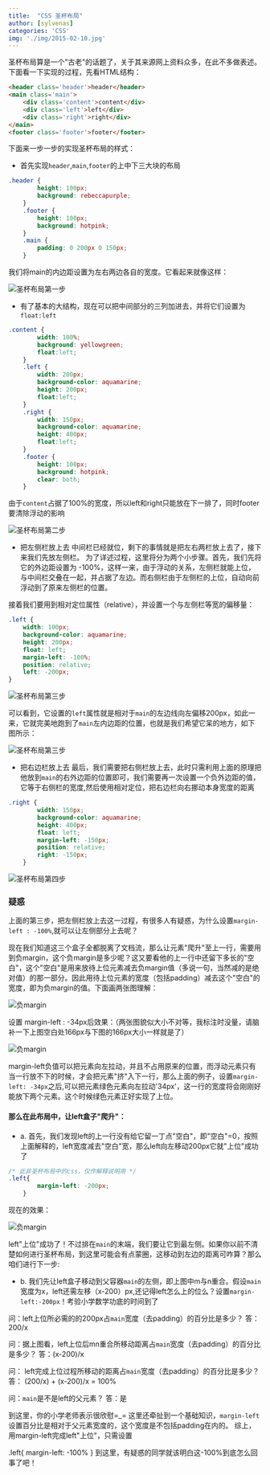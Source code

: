 ```yaml
---
title:  "CSS 圣杯布局"
author: [sylvenas]
categories: 'CSS'
img: './img/2015-02-10.jpg'
---
```

圣杯布局算是一个"古老"的话题了，关于其来源网上资料众多，在此不多做表述。
下面看一下实现的过程，先看HTML结构：
``` html
<header class='header'>header</header>
<main class='main'>
    <div class='content'>content</div>
    <div class='left'>left</div>
    <div class='right'>right</div>
</main>
<footer class='footer'>footer</footer>
```
下面来一步一步的实现圣杯布局的样式：
* 首先实现`header`,`main`,`footer`的上中下三大块的布局
``` css
.header {
        height: 100px;
        background: rebeccapurple;
    }
    .footer {
        height: 100px;
        background: hotpink;
    }
    .main {
        padding: 0 200px 0 150px;
    }
```
我们将main的内边距设置为左右两边各自的宽度。它看起来就像这样：

![圣杯布局第一步](../../images/shengbei_01.gif)

* 有了基本的大结构，现在可以把中间部分的三列加进去，并将它们设置为`float:left`
``` css
.content {
        width: 100%;
        background: yellowgreen;
        float:left;
    }
    .left {
        width: 200px;
        background-color: aquamarine;
        height: 200px;
        float:left;
    }
    .right {
        width: 150px;
        background-color: aquamarine;
        height: 400px;
        float:left;
    }
    .footer {
        height: 100px;
        background: hotpink;
        clear: both;
    }
```
由于`content`占据了100%的宽度，所以left和right只能放在下一排了，同时footer要清除浮动的影响

![圣杯布局第二步](../../images/shengbei_02.gif)

* 把左侧栏放上去
中间栏已经就位，剩下的事情就是把左右两栏放上去了，接下来我们先放左侧栏。
为了详述过程，这里将分为两个小步骤。首先，我们先将它的外边距设置为 -100%，这样一来，由于浮动的关系，左侧栏就能上位，与中间栏交叠在一起，并占据了左边。而右侧栏由于左侧栏的上位，自动向前浮动到了原来左侧栏的位置。

接着我们要用到相对定位属性（relative），并设置一个与左侧栏等宽的偏移量：
``` css
.left {
    width: 100px;
    background-color: aquamarine;
    height: 200px;
    float: left;
    margin-left: -100%;
    position: relative;
    left: -200px;
}
```
![圣杯布局第三步](../../images/shengbei_03.gif)

可以看到，它设置的`left`属性就是相对于`main`的左边线向左偏移200px，如此一来，它就完美地跑到了`main`左内边距的位置，也就是我们希望它呆的地方，如下图所示：

![圣杯布局第三步](../../images/shengbei_04.gif)


* 把右边栏放上去
最后，我们需要把右侧栏放上去，此时只需利用上面的原理把他放到`main`的右外边距的位置即可，我们需要再一次设置一个负外边距的值，它等于右侧栏的宽度,然后使用相对定位，把右边栏向右挪动本身宽度的距离
``` css
.right {
        width: 150px;
        background-color: aquamarine;
        height: 400px;
        float: left;
        margin-left: -150px;
        position: relative;
        right: -150px;
    }
```

![圣杯布局第四步](../../images/shengbei_05.gif)

### 疑惑
上面的第三步，把左侧栏放上去这一过程，有很多人有疑惑，为什么设置`margin-left : -100%`,就可以让左侧部分上去呢？

现在我们知道这三个盒子全都脱离了文档流，那么让元素"爬升"至上一行，需要用到负margin，这个负margin是多少呢？这又要看他的上一行中还留下多长的"空白"，这个"空白"是用来放待上位元素减去负margin值（多说一句，当然减的是绝对值）的那一部分。因此用待上位元素的宽度（包括padding）减去这个"空白"的宽度，即为负margin的值。下面画两张图理解：

![负margin](../../images/shengbei001.jpeg)

设置 margin-left : -34px后效果：（两张图貌似大小不对等，我标注时没量，请脑补一下上图空白处166px与下图的166px大小一样就是了）

![负margin](../images/shengbei002.jpeg)

margin-left负值可以把元素向左拉动，并且不占用原来的位置，而浮动元素只有当一行放不下的时候，才会把元素"挤"入下一行，那么上面的例子，设置`margin-left: -34px`之后,可以把元素绿色元素向左拉动'34px'，这一行的宽度将会刚刚好能放下两个元素。这个时候绿色元素正好实现了上位。

#### 那么在此布局中，让left盒子"爬升"：

* a. 首先，我们发现left的上一行没有给它留一丁点"空白"，即"空白"=0，按照上面解释的，left宽度减去"空白"宽，那么left向左移动200px它就"上位"成功了
``` css
/* 此非圣杯布局中的css，仅作解释说明用 */
.left{
        margin-left: -200px;
    }
```
现在的效果：

![负margin](../images/shengbei003.jpeg)

left"上位"成功了！不过排在`main`的末端，我们要让它到最左侧。如果你以前不清楚如何进行圣杯布局，到这里可能会有点蒙圈，这移动到左边的距离可咋算？那么咱们进行下一步:

* b. 我们先让left盒子移动到父容器`main`的左侧，即上图中m与n重合。假设`main`宽度为x，left还需左移（x-200）px,还记得left怎么上的位么？设置`margin-left:-200px`！考验小学数学功底的时间到了

问：left上位所必需的的200px占`main`宽度（去padding）的百分比是多少？
答： 200/x

问：据上图看，left上位后mn重合所移动距离占`main`宽度（去padding）的百分比是多少？
答：(x-200)/x

问： left完成上位过程所移动的距离占`main`宽度（去padding）的百分比是多少？
答： (200/x) + (x-200)/x = 100%

问：`main`是不是left的父元素？
答：是

到这里，你的小学老师表示很欣慰=_=
这里还牵扯到一个基础知识，`margin-left`设置百分比是相对于父元素宽度的，这个宽度是不包括padding在内的。
综上，用margin-left完成left"上位"，只需设置

.left{
    margin-left: -100%
}
到这里，有疑惑的同学就该明白这-100%到底怎么回事了吧！